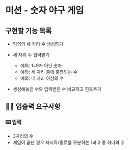 # 미션 - 숫자 야구 게임

## 구현할 기능 목록
- 임의의 세 자리 수 생성하기

- 세 자리 수 입력받기
    - 예외: 1~9가 아닌 숫자
    - 예외: 세 자리 중에 중복되는 수
    - 예외: 네 자리 이상의 수
    
- 생성해놓은 수와 입력받은 수 비교하고 힌트주기

## ✍🏻 입출력 요구사항
### ⌨️ 입력
- 3자리의 수
- 게임이 끝난 경우 재시작/종료를 구분하는 1과 2 중 하나의 수


